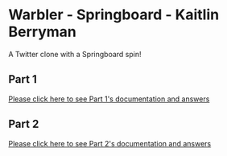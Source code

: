 # Warbler - Springboard - Kaitlin Berryman

A Twitter clone with a Springboard spin!

## Part 1
[Please click here to see Part 1's documentation and answers](./Part1.md)

## Part 2
[Please click here to see Part 2's documentation and answers](./Part2.md)
